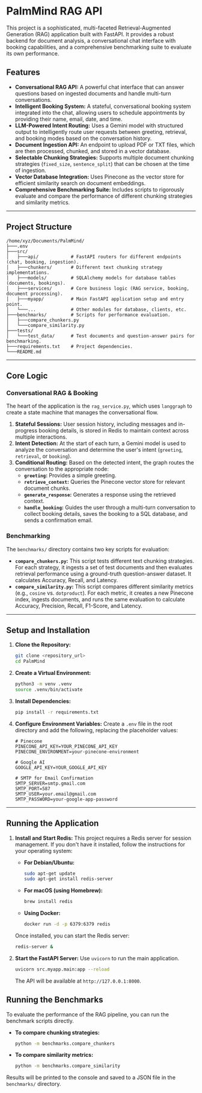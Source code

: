 # PalmMind RAG API

This project is a sophisticated, multi-faceted Retrieval-Augmented Generation (RAG) application built with FastAPI. It provides a robust backend for document analysis, a conversational chat interface with booking capabilities, and a comprehensive benchmarking suite to evaluate its own performance.

## Features

- **Conversational RAG API:** A powerful chat interface that can answer questions based on ingested documents and handle multi-turn conversations.
- **Intelligent Booking System:** A stateful, conversational booking system integrated into the chat, allowing users to schedule appointments by providing their name, email, date, and time.
- **LLM-Powered Intent Routing:** Uses a Gemini model with structured output to intelligently route user requests between greeting, retrieval, and booking modes based on the conversation history.
- **Document Ingestion API:** An endpoint to upload PDF or TXT files, which are then processed, chunked, and stored in a vector database.
- **Selectable Chunking Strategies:** Supports multiple document chunking strategies (`fixed_size`, `sentence_split`) that can be chosen at the time of ingestion.
- **Vector Database Integration:** Uses Pinecone as the vector store for efficient similarity search on document embeddings.
- **Comprehensive Benchmarking Suite:** Includes scripts to rigorously evaluate and compare the performance of different chunking strategies and similarity metrics.

---

## Project Structure

```
/home/xyz/Documents/PalmMind/
├───.env
├───src/
│   ├───api/            # FastAPI routers for different endpoints (chat, booking, ingestion).
│   ├───chunkers/       # Different text chunking strategy implementations.
│   ├───models/         # SQLAlchemy models for database tables (documents, bookings).
│   ├───services/       # Core business logic (RAG service, booking, document processing).
│   ├───myapp/          # Main FastAPI application setup and entry point.
│   └───...             # Other modules for database, clients, etc.
├───benchmarks/         # Scripts for performance evaluation.
│   ├───compare_chunkers.py
│   └───compare_similarity.py
├───tests/
│   └───test_data/      # Test documents and question-answer pairs for benchmarking.
├───requirements.txt    # Project dependencies.
└───README.md
```

---

## Core Logic

### Conversational RAG & Booking

The heart of the application is the `rag_service.py`, which uses `langgraph` to create a state machine that manages the conversational flow. 

1.  **Stateful Sessions:** User session history, including messages and in-progress booking details, is stored in Redis to maintain context across multiple interactions.
2.  **Intent Detection:** At the start of each turn, a Gemini model is used to analyze the conversation and determine the user's intent (`greeting`, `retrieval`, or `booking`).
3.  **Conditional Routing:** Based on the detected intent, the graph routes the conversation to the appropriate node:
    *   **`greeting`:** Provides a simple greeting.
    *   **`retrieve_context`:** Queries the Pinecone vector store for relevant document chunks.
    *   **`generate_response`:** Generates a response using the retrieved context.
    *   **`handle_booking`:** Guides the user through a multi-turn conversation to collect booking details, saves the booking to a SQL database, and sends a confirmation email.

### Benchmarking

The `benchmarks/` directory contains two key scripts for evaluation:

-   **`compare_chunkers.py`:** This script tests different text chunking strategies. For each strategy, it ingests a set of test documents and then evaluates retrieval performance using a ground-truth question-answer dataset. It calculates Accuracy, Recall, and Latency.
-   **`compare_similarity.py`:** This script compares different similarity metrics (e.g., `cosine` vs. `dotproduct`). For each metric, it creates a new Pinecone index, ingests documents, and runs the same evaluation to calculate Accuracy, Precision, Recall, F1-Score, and Latency.

---

## Setup and Installation

1.  **Clone the Repository:**
    ```bash
    git clone <repository_url>
    cd PalmMind
    ```

2.  **Create a Virtual Environment:**
    ```bash
    python3 -m venv .venv
    source .venv/bin/activate
    ```

3.  **Install Dependencies:**
    ```bash
    pip install -r requirements.txt
    ```

4.  **Configure Environment Variables:**
    Create a `.env` file in the root directory and add the following, replacing the placeholder values:
    ```
    # Pinecone
    PINECONE_API_KEY=YOUR_PINECONE_API_KEY
    PINECONE_ENVIRONMENT=your-pinecone-environment

    # Google AI
    GOOGLE_API_KEY=YOUR_GOOGLE_API_KEY

    # SMTP for Email Confirmation
    SMTP_SERVER=smtp.gmail.com
    SMTP_PORT=587
    SMTP_USER=your.email@gmail.com
    SMTP_PASSWORD=your-google-app-password 
    ```

---

## Running the Application

1.  **Install and Start Redis:**
    This project requires a Redis server for session management. If you don't have it installed, follow the instructions for your operating system:

    *   **For Debian/Ubuntu:**
        ```bash
        sudo apt-get update
        sudo apt-get install redis-server
        ```
    *   **For macOS (using Homebrew):**
        ```bash
        brew install redis
        ```
    *   **Using Docker:**
        ```bash
        docker run -d -p 6379:6379 redis
        ```

    Once installed, you can start the Redis server:
    ```bash
    redis-server &
    ```

2.  **Start the FastAPI Server:**
    Use `uvicorn` to run the main application.
    ```bash
    uvicorn src.myapp.main:app --reload
    ```
    The API will be available at `http://127.0.0.1:8000`.

## Running the Benchmarks

To evaluate the performance of the RAG pipeline, you can run the benchmark scripts directly.

-   **To compare chunking strategies:**
    ```bash
    python -m benchmarks.compare_chunkers
    ```

-   **To compare similarity metrics:**
    ```bash
    python -m benchmarks.compare_similarity
    ```

Results will be printed to the console and saved to a JSON file in the `benchmarks/` directory.
